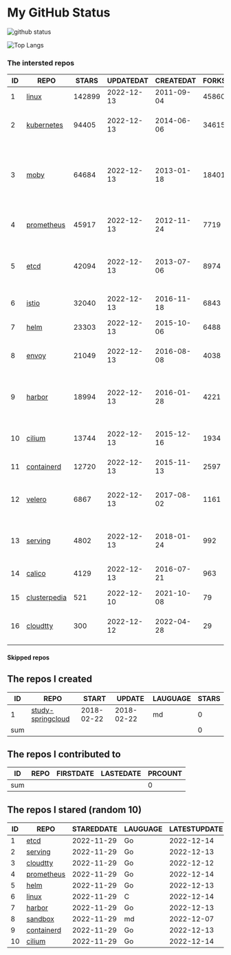 # My GitHub Status

<img src="https://github-readme-stats-1.yihong0618.vercel.app/api?username=daoqingniu&show_icons=true&&&hide_title=true&count_private=true" alt="github status" />

![Top Langs](https://github-readme-stats-1.yihong0618.vercel.app/api/top-langs/?username=daoqingniu&layout=compact)

<!--START_SECTION:github_repos-->
### The intersted repos
| ID |                              REPO                               | STARS  | UPDATEDAT  | CREATEDAT  | FORKSCOUNT |                                              DESCRIPTIONS                                              |
|----|-----------------------------------------------------------------|--------|------------|------------|------------|--------------------------------------------------------------------------------------------------------|
|  1 | [linux](https://github.com/torvalds/linux)                      | 142899 | 2022-12-13 | 2011-09-04 |      45860 | Linux kernel source tree                                                                               |
|  2 | [kubernetes](https://github.com/kubernetes/kubernetes)          |  94405 | 2022-12-13 | 2014-06-06 |      34615 | Production-Grade Container Scheduling and Management                                                   |
|  3 | [moby](https://github.com/moby/moby)                            |  64684 | 2022-12-13 | 2013-01-18 |      18401 | Moby Project - a collaborative project for the container ecosystem to assemble container-based systems |
|  4 | [prometheus](https://github.com/prometheus/prometheus)          |  45917 | 2022-12-13 | 2012-11-24 |       7719 | The Prometheus monitoring system and time series database.                                             |
|  5 | [etcd](https://github.com/etcd-io/etcd)                         |  42094 | 2022-12-13 | 2013-07-06 |       8974 | Distributed reliable key-value store for the most critical data of a distributed system                |
|  6 | [istio](https://github.com/istio/istio)                         |  32040 | 2022-12-13 | 2016-11-18 |       6843 | Connect, secure, control, and observe services.                                                        |
|  7 | [helm](https://github.com/helm/helm)                            |  23303 | 2022-12-13 | 2015-10-06 |       6488 | The Kubernetes Package Manager                                                                         |
|  8 | [envoy](https://github.com/envoyproxy/envoy)                    |  21049 | 2022-12-13 | 2016-08-08 |       4038 | Cloud-native high-performance edge/middle/service proxy                                                |
|  9 | [harbor](https://github.com/goharbor/harbor)                    |  18994 | 2022-12-13 | 2016-01-28 |       4221 | An open source trusted cloud native registry project that stores, signs, and scans content.            |
| 10 | [cilium](https://github.com/cilium/cilium)                      |  13744 | 2022-12-13 | 2015-12-16 |       1934 | eBPF-based Networking, Security, and Observability                                                     |
| 11 | [containerd](https://github.com/containerd/containerd)          |  12720 | 2022-12-13 | 2015-11-13 |       2597 | An open and reliable container runtime                                                                 |
| 12 | [velero](https://github.com/vmware-tanzu/velero)                |   6867 | 2022-12-13 | 2017-08-02 |       1161 | Backup and migrate Kubernetes applications and their persistent volumes                                |
| 13 | [serving](https://github.com/knative/serving)                   |   4802 | 2022-12-13 | 2018-01-24 |        992 | Kubernetes-based, scale-to-zero, request-driven compute                                                |
| 14 | [calico](https://github.com/projectcalico/calico)               |   4129 | 2022-12-13 | 2016-07-21 |        963 | Cloud native networking and network security                                                           |
| 15 | [clusterpedia](https://github.com/clusterpedia-io/clusterpedia) |    521 | 2022-12-10 | 2021-10-08 |         79 | The Encyclopedia of Kubernetes clusters                                                                |
| 16 | [cloudtty](https://github.com/cloudtty/cloudtty)                |    300 | 2022-12-12 | 2022-04-28 |         29 | A Friendly Kubernetes CloudShell (Web Terminal) !                                                      |



#### Skipped repos
<!--END_SECTION:github_repos-->

<!--START_SECTION:my_github-->
## The repos I created
| ID  |                                 REPO                                 |   START    |   UPDATE   | LAUGUAGE | STARS |
|-----|----------------------------------------------------------------------|------------|------------|----------|-------|
|   1 | [study-springcloud](https://github.com/daoqingniu/study-springcloud) | 2018-02-22 | 2018-02-22 | md       |     0 |
| sum |                                                                      |            |            |          |     0 |

## The repos I contributed to
| ID  | REPO | FIRSTDATE | LASTEDATE | PRCOUNT |
|-----|------|-----------|-----------|---------|
| sum |      |           |           |       0 |

## The repos I stared (random 10)
| ID |                          REPO                          | STAREDDATE | LAUGUAGE | LATESTUPDATE |
|----|--------------------------------------------------------|------------|----------|--------------|
|  1 | [etcd](https://github.com/etcd-io/etcd)                | 2022-11-29 | Go       | 2022-12-14   |
|  2 | [serving](https://github.com/knative/serving)          | 2022-11-29 | Go       | 2022-12-13   |
|  3 | [cloudtty](https://github.com/cloudtty/cloudtty)       | 2022-11-29 | Go       | 2022-12-12   |
|  4 | [prometheus](https://github.com/prometheus/prometheus) | 2022-11-29 | Go       | 2022-12-14   |
|  5 | [helm](https://github.com/helm/helm)                   | 2022-11-29 | Go       | 2022-12-13   |
|  6 | [linux](https://github.com/torvalds/linux)             | 2022-11-29 | C        | 2022-12-14   |
|  7 | [harbor](https://github.com/goharbor/harbor)           | 2022-11-29 | Go       | 2022-12-13   |
|  8 | [sandbox](https://github.com/cncf/sandbox)             | 2022-11-29 | md       | 2022-12-07   |
|  9 | [containerd](https://github.com/containerd/containerd) | 2022-11-29 | Go       | 2022-12-13   |
| 10 | [cilium](https://github.com/cilium/cilium)             | 2022-11-29 | Go       | 2022-12-14   |

<!--END_SECTION:my_github-->
